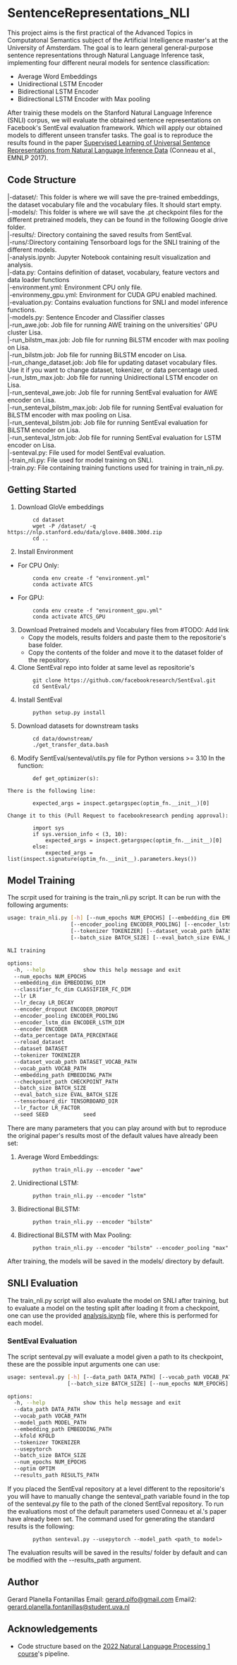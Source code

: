 # SentenceRepresentations_NLI
This project aims is the first practical of the Advanced Topics in Computatonal Semantics subject of the Artificial Intelligence master's at the University of Amsterdam. The goal is to learn general general-purpose sentence representations through Natural Language Inference task, implementing four different neural models for sentence classification:
- Average Word Embeddings
- Unidirectional LSTM Encoder
- Bidirectional LSTM Encoder
- Bidirectional LSTM Encoder with Max pooling

After trainig these models on the Stanford Natural Language Inference (SNLI) corpus, we will evaluate the obtained sentence representations on Facebook's SentEval evaluation framework. Which will apply our obtained models to different unseen transfer tasks. The goal is to reproduce the results found in the paper [Supervised Learning of Universal Sentence Representations from Natural Language Inference Data](https://aclanthology.org/D17-1070) (Conneau et al., EMNLP 2017).

## Code Structure
|-dataset/: This folder is where we will save the pre-trained embeddings, the dataset vocabulary file and the vocabulary files. It should start empty.  
|-models/: This folder is where we will save the .pt checkpoint files for the different pretrained models, they can be found in the following Google drive folder.  
|-results/: Directory containing the saved results from SentEval.  
|-runs/:Directory containing Tensorboard logs for the SNLI training of the different models.  
|-analysis.ipynb: Jupyter Notebook containing result visualization and analysis.  
|-data.py: Contains definition of dataset, vocabulary, feature vectors and data loader functions  
|-environment.yml: Environment CPU only file.  
|-environmeny_gpu.yml: Environment for CUDA GPU enabled machined.  
|-evaluation.py: Contains evaluation functions for SNLI and model inference functions.  
|-models.py: Sentence Encoder and Classifier classes  
|-run_awe.job: Job file for running AWE training on the universities' GPU cluster Lisa.  
|-run_bilstm_max.job: Job file for running BiLSTM encoder with max pooling on Lisa.  
|-run_bilstm.job: Job file for running BiLSTM encoder on Lisa.  
|-run_change_dataset.job: Job file for updating dataset vocabulary files. Use it if you want to change dataset, tokenizer, or data percentage used.   
|-run_lstm_max.job: Job file for running Unidirectional LSTM encoder on Lisa.  
|-run_senteval_awe.job: Job file for running SentEval evaluation for AWE encoder on Lisa.  
|-run_senteval_bilstm_max.job: Job file for running SentEval evaluation for BiLSTM encoder with max pooling on Lisa.  
|-run_senteval_bilstm.job: Job file for running SentEval evaluation for BiLSTM encoder on Lisa.  
|-run_senteval_lstm.job: Job file for running SentEval evaluation for LSTM encoder on Lisa.  
|-senteval.py: File used for model SentEval evaluation.  
|-train_nli.py: File used for model training on SNLI.  
|-train.py: File containing training functions used for training in train_nli.py.  

## Getting Started
1. Download GloVe embeddings
```
        cd dataset
        wget -P /dataset/ -q https://nlp.stanford.edu/data/glove.840B.300d.zip
        cd ..
```
2. Install Environment
* For CPU Only:
```
        conda env create -f "environment.yml"
        conda activate ATCS
```
* For GPU:
```
        conda env create -f "environment_gpu.yml"
        conda activate ATCS_GPU
```
3. Download Pretrained models and Vocabulary files from #TODO: Add link
    * Copy the models, results folders and paste them to the repositorie's base folder.
    * Copy the contents of the folder and move it to the dataset folder of the repository.        
3. Clone SentEval repo into folder at same level as repositorie's
```
        git clone https://github.com/facebookresearch/SentEval.git
        cd SentEval/
```
4. Install SentEval
```
        python setup.py install
```
5. Download datasets for downstream tasks
```
        cd data/downstream/
        ./get_transfer_data.bash
```
6. Modify SentEval/senteval/utils.py file for Python versions >= 3.10
    In the function: 
```
        def get_optimizer(s):
```
    There is the following line:
```
        expected_args = inspect.getargspec(optim_fn.__init__)[0]
```
    Change it to this (Pull Request to facebookresearch pending approval):
```
        import sys
        if sys.version_info < (3, 10):
            expected_args = inspect.getargspec(optim_fn.__init__)[0]
        else:
            expected_args = list(inspect.signature(optim_fn.__init__).parameters.keys())
```

## Model Training
The scrpit used for training is the train_nli.py script. It can be run with the following arguments: 
```bash
usage: train_nli.py [-h] [--num_epochs NUM_EPOCHS] [--embedding_dim EMBEDDING_DIM] [--classifier_fc_dim CLASSIFIER_FC_DIM] [--lr LR] [--lr_decay LR_DECAY] [--encoder_dropout ENCODER_DROPOUT]
                    [--encoder_pooling ENCODER_POOLING] [--encoder_lstm_dim ENCODER_LSTM_DIM] [--encoder ENCODER] [--data_percentage DATA_PERCENTAGE] [--reload_dataset] [--dataset DATASET]
                    [--tokenizer TOKENIZER] [--dataset_vocab_path DATASET_VOCAB_PATH] [--vocab_path VOCAB_PATH] [--embedding_path EMBEDDING_PATH] [--checkpoint_path CHECKPOINT_PATH]
                    [--batch_size BATCH_SIZE] [--eval_batch_size EVAL_BATCH_SIZE] [--tensorboard_dir TENSORBOARD_DIR] [--lr_factor LR_FACTOR] [--seed SEED]

NLI training

options:
  -h, --help            show this help message and exit
  --num_epochs NUM_EPOCHS
  --embedding_dim EMBEDDING_DIM
  --classifier_fc_dim CLASSIFIER_FC_DIM
  --lr LR
  --lr_decay LR_DECAY
  --encoder_dropout ENCODER_DROPOUT
  --encoder_pooling ENCODER_POOLING
  --encoder_lstm_dim ENCODER_LSTM_DIM
  --encoder ENCODER
  --data_percentage DATA_PERCENTAGE
  --reload_dataset
  --dataset DATASET
  --tokenizer TOKENIZER
  --dataset_vocab_path DATASET_VOCAB_PATH
  --vocab_path VOCAB_PATH
  --embedding_path EMBEDDING_PATH
  --checkpoint_path CHECKPOINT_PATH
  --batch_size BATCH_SIZE
  --eval_batch_size EVAL_BATCH_SIZE
  --tensorboard_dir TENSORBOARD_DIR
  --lr_factor LR_FACTOR
  --seed SEED           seed
```

There are many parameters that you can play around with but to reproduce the original paper's results most of the default values have already been set:

1. Average Word Embeddings:
```
        python train_nli.py --encoder "awe"
```
2. Unidirectional LSTM:
```
        python train_nli.py --encoder "lstm"
```
3. Bidirectional BiLSTM: 
```
        python train_nli.py --encoder "bilstm"
```
4. Bidirectional BiLSTM with Max Pooling:
```
        python train_nli.py --encoder "bilstm" --encoder_pooling "max"
```
After training, the models will be saved in the models/ directory by default.

## SNLI Evaluation
The train_nli.py script will also evaluate the model on SNLI after training, but to evaluate a model on the testing split after loading it from a checkpoint, one can use the provided [analysis.ipynb](analysis.ipynb) file, where this is performed for each model. 

### SentEval Evaluation
The script senteval.py will evaluate a model given a path to its checkpoint, these are the possible input arguments one can use:
```bash
usage: senteval.py [-h] [--data_path DATA_PATH] [--vocab_path VOCAB_PATH] [--model_path MODEL_PATH] [--embedding_path EMBEDDING_PATH] [--kfold KFOLD] [--tokenizer TOKENIZER] [--usepytorch]
                   [--batch_size BATCH_SIZE] [--num_epochs NUM_EPOCHS] [--optim OPTIM] [--results_path RESULTS_PATH]

options:
  -h, --help            show this help message and exit
  --data_path DATA_PATH
  --vocab_path VOCAB_PATH
  --model_path MODEL_PATH
  --embedding_path EMBEDDING_PATH
  --kfold KFOLD
  --tokenizer TOKENIZER
  --usepytorch
  --batch_size BATCH_SIZE
  --num_epochs NUM_EPOCHS
  --optim OPTIM
  --results_path RESULTS_PATH
```
If you placed the SentEval repository at a level different to the repositorie's you will have to manually change the senteval_path variable found in the top of the senteval.py file to the path of the cloned SentEval repository. To run the evaluations most of the default parameters used Conneau et al.'s paper have already been set. The command used for generating the standard results is the following:
```
        python senteval.py --usepytorch --model_path <path_to model>
```
The evaluation results will be saved in the results/ folder by default and can be modified with the --results_path argument.

## Author
Gerard Planella Fontanillas
Email: gerard.plfo@gmail.com
Email2: gerard.planella.fontanillas@student.uva.nl

## Acknowledgements
* Code structure based on the [2022 Natural Language Processing 1 course](https://cl-illc.github.io/nlp1-2022/)'s pipeline.






